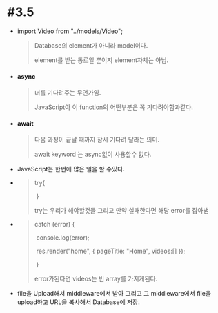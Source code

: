# #3.5

- import Video from "../models/Video";

  > Database의 element가 아니라 model이다.
  >
  > element를 받는 통로일 뿐이지 element자체는 아님.

- #### async

  > 너를 기다려주는 무언가임.
  >
  > JavaScript야 이 function의 어떤부분은 꼭 기다려야함과같다.

- #### await

  > 다음 과정이 끝날 때까지 잠시 기다려 달라는 의미.
  >
  > await keyword 는 async없이 사용할수 없다.

- JavaScript는 한번에 많은 일을 할 수있다.

- > try{
  >
  > ​    }
  >
  > try는 우리가 해야할것들 그리고 만약 실패한다면 해당 error를 잡아냄

- > catch (error) {
  >
  > ​        console.log(error);
  >
  > ​        res.render("home", { pageTitle: "Home", videos:[] });
  >
  > ​    }
  >
  > error가된다면 videos는 빈 array를 가지게된다.

- file을 Upload해서 middleware에서 받아 그리고 그 middleware에서 file을 upload하고 URL을 복사해서 Database에 저장.